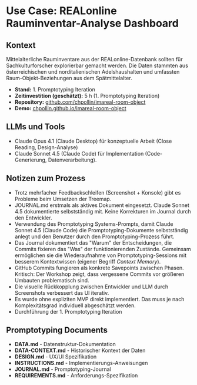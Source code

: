 # Use Case: REALonline Rauminventar-Analyse Dashboard

## Kontext

Mittelalterliche Rauminventare aus der REALonline-Datenbank sollten für Sachkulturforscher explorierbar gemacht werden. Die Daten stammten aus österreichischen und norditalienischen Adelshaushalten und umfassten Raum-Objekt-Beziehungen aus dem Spätmittelalter.

* **Stand:** 1. Promptotyping Iteration
* **Zeitinvestition (geschätzt):** 5 h (1. Promptotyping Iteration)
* **Repository:** [github.com/chpollin/imareal-room-object](https://github.com/chpollin/imareal-room-object)  
* **Demo:** [chpollin.github.io/imareal-room-object](https://chpollin.github.io/imareal-room-object/)
## LLMs und Tools

- Claude Opus 4.1 (Claude Desktop) für konzeptuelle Arbeit (Close Reading, Design-Analyse)
- Claude Sonnet 4.5 (Claude Code) für Implementation (Code-Generierung, Datenverarbeitung).
## Notizen zum Prozess

* Trotz mehrfacher Feedbackschleifen (Screenshot + Konsole) gibt es Probleme beim Umsetzen der Treemap.
* JOURNAL.md erstmals als aktives Dokument eingesetzt. Claude Sonnet 4.5 dokumentierte selbstständig mit. Keine Korrekturen im Journal durch den Entwickler.
* Verwendung des Promptotyping Systems-Prompts, damit Claude Sonnet 4.5 (Claude Code) die Promptotyping-Dokumente selbstständig anlegt und den Benutzer durch den Promptotyping-Prozess führt.
* Das Journal dokumentiert das "Warum" der Entscheidungen, die Commits fixieren das "Was" der funktionierenden Zustände. Gemeinsam ermöglichen sie die Wiederaufnahme von Promptotyping-Sessions mit besserem Kontextwissen (eigener Begriff *Context Memory*).
* GitHub Commits fungieren als konkrete Savepoints zwischen Phasen. Kritisch: Der Workshop zeigt, dass vergessene Commits vor größeren Umbauten problematisch sind.
* Die visuelle Rückkopplung zwischen Entwickler und LLM durch Screenshots verbessert das UI iterativ.
*  Es wurde ohne expliziten MVP direkt implementiert. Das muss je nach Komplexitätsgrad individuell abgeschätzt werden. 
* Durchführung der 1. Promptotyping Iteration
## Promptotyping Documents

- **DATA.md** - Datenstruktur-Dokumentation
- **DATA-CONTEXT.md** - Historischer Kontext der Daten
- **DESIGN.md** - UX/UI Spezifikation
- **INSTRUCTIONS.md** - Implementierungs-Anweisungen
- **JOURNAL.md** - Promptotyping-Journal
- **REQUIREMENTS.md** - Anforderungs-Spezifikation

